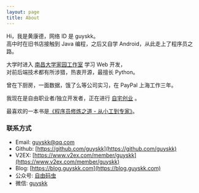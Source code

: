 ```yaml
---
layout: page
title: About
---
```


Hi，我是黄康德，网络 ID 是 guyskk。  
高中时在旧书店接触到 Java 编程，之后又自学 Android，从此走上了程序员之路。  

大学时进入 [南昌大学家园工作室](https://github.com/ncuhome) 学习 Web 开发，  
对前后端技术都有所涉猎，热衷开源，最擅长 Python。

曾在下厨房，一面数据，饿了么等公司实习，在 PayPal 上海工作三年。

我现在是自由职业者/独立开发者，正在进行 [自宅创业](/notes/onebiz-begin) 。

最喜欢的一本书是[《程序员修炼之道 - 从小工到专家》](https://book.douban.com/subject/6880016/)。

### 联系方式

- Email: guyskk@qq.com
- Github: [https://github.com/guyskk](https://github.com/guyskk)  
- V2EX: [https://www.v2ex.com/member/guyskk](https://www.v2ex.com/member/guyskk)
- Blog: [https://blog.guyskk.com](https://blog.guyskk.com)
- 公众号: [自由码虫](/static/about/anyant-qrcode.jpg)
- 微信: [guyskk](/static/about/guyskk-qrcode.jpg)
